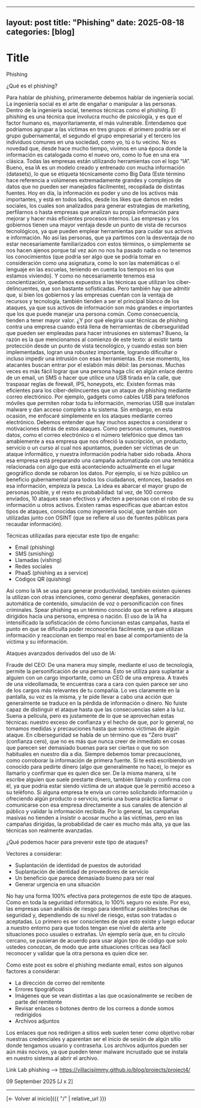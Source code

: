  ---
layout: post
title: "Phishing"
date: 2025-08-18
categories: [blog]
 ---
 
# Title  
Phishing 


¿Qué es el phishing?

Para hablar de phishing, primeramente debemos hablar de ingeniería social. La ingeniería social es el arte de engañar o manipular a las personas. Dentro de la ingeniería social, tenemos técnicas como el phishing.
El phishing es una técnica que involucra mucho de psicología, y es que el factor humano es, mayoritariamente, el más vulnerable. Entendamos que podríamos agrupar a las víctimas en tres grupos: el primero podría ser el grupo gubernamental, el segundo el grupo empresarial y el tercero los individuos comunes en una sociedad, como yo, tú o tu vecino.
No es novedad que, desde hace mucho tiempo, vivimos en una época donde la información es catalogada como el nuevo oro, como lo fue en una era clásica. Todas las empresas están utilizando herramientas con el logo “IA”. Bueno, esa IA es un modelo creado y entrenado con mucha información (datasets), lo que se etiqueta técnicamente como Big Data (Este término hace referencia a volúmenes extremadamente grandes y complejos de datos que no pueden ser manejados fácilmente), recopilada de distintas fuentes. Hoy en día, la información es poder y uno de los activos más importantes, y está en todos lados, desde los likes que damos en redes sociales, los cuales son analizados para generar estrategias de marketing, perfilarnos o hasta empresas que analizan su propia información para mejorar y hacer más eficientes procesos internos.
Las empresas y los gobiernos tienen una mayor ventaja desde un punto de vista de recursos tecnológicos, ya que pueden emplear herramientas para cuidar sus activos e información. No así las personas, que ya partimos con la desventaja de no estar necesariamente familiarizados con estos términos, o simplemente se nos hacen ajenos porque tal vez aún no nos ha pasado nada o no tenemos los conocimientos (que podría ser algo que se podría tomar en consideración como una asignatura, como lo son las matemáticas o el lenguaje en las escuelas, teniendo en cuenta los tiempos en los que estamos viviendo). Y como no necesariamente tenemos esa concientización, quedamos expuestos a las técnicas que utilizan los ciber-delincuentes, que son bastante sofisticadas.
Pero también hay que admitir que, si bien los gobiernos y las empresas cuentan con la ventaja de recursos y tecnología, también tienden a ser el principal blanco de los ataques, ya que sus activos de información son más grandes e importantes que los que puede manejar una persona común. Como consecuencia, tienden a tener mayor valor.
¿Y por qué elegiría usar técnicas de phishing contra una empresa cuando está llena de herramientas de ciberseguridad que pueden ser empleadas para hacer intrusiones en sistemas? Bueno, la razón es la que mencionamos al comienzo de este texto: al existir tanta protección desde un punto de vista tecnológico, y cuando estas son bien implementadas, logran una robustez importante, logrando dificultar o incluso impedir una intrusión con esas herramientas. En ese momento, los atacantes buscan entrar por el eslabón más débil: las personas. Muchas veces es más fácil lograr que una persona haga clic en algún enlace dentro de un email, un SMS o hacer que utilice una USB tirada en la calle, que traspasar reglas de firewall, IPS, honeypots, etc.
Existen formas más eficientes para los ciber-delincuentes que un ataque de phishing mediante correo electrónico. Por ejemplo, gadgets como cables USB para teléfonos móviles que permiten robar toda tu información, memorias USB que instalan malware y dan acceso completo a tu sistema. Sin embargo, en esta ocasión, me enfocaré simplemente en los ataques mediante correo electrónico.
Debemos entender que hay muchos aspectos a considerar o motivaciones detrás de estos ataques. Como personas comunes, nuestros datos, como el correo electrónico o el número telefónico que dimos tan amablemente a esa empresa que nos ofreció la suscripción, un producto, servicio o un curso al cual nos apuntamos, pueden ser víctimas de un ataque informático, y nuestra información podría haber sido robada. Ahora esa empresa está preparando una campaña automatizada con una temática relacionada con algo que está aconteciendo actualmente en el lugar geográfico donde se robaron los datos. Por ejemplo, si se hizo público un beneficio gubernamental para todos los ciudadanos, entonces, basados en esa información, empieza la pesca. La idea es abarcar el mayor grupo de personas posible, y el resto es probabilidad: tal vez, de 100 correos enviados, 10 ataques sean efectivos y afecten a personas con el robo de su información u otros activos.
Existen ramas específicas que abarcan estos tipos de ataques, conocidas como ingeniería social, que también son utilizadas junto con OSINT (que se refiere al uso de fuentes públicas para recaudar información).

Técnicas utilizadas para ejecutar este tipo de engaño:

- Email (phishing)
- SMS (smishing)
- Llamadas (vishing)
- Redes sociales
- PhaaS (phishing as a service)
- Códigos QR (quishing)

Así como la IA se usa para generar productividad, también existen quienes la utilizan con otras intenciones, como generar deepfakes, generación automática de contenido, simulación de voz o personificación con fines criminales.
Spear phishing es un término conocido que se refiere a ataques dirigidos hacia una persona, empresa o nación. El uso de la IA ha intensificado la sofisticación de cómo funcionan estas campañas, hasta el punto en que se dificulta poder reconocerlas fácilmente, ya que utilizan información y reaccionan en tiempo real en base al comportamiento de la víctima y su información.

Ataques avanzados derivados del uso de IA:

Fraude del CEO: De una manera muy simple, mediante el uso de tecnología, permite la personificación de una persona. Esto se utiliza para suplantar a alguien con un cargo importante, como un CEO de una empresa. A través de una videollamada, te encuentras cara a cara con quien parece ser uno de los cargos más relevantes de tu compañía. Lo ves claramente en la pantalla, su voz es la misma, y te pide llevar a cabo una acción que generalmente se traduce en la pérdida de información o dinero. No fuiste capaz de distinguir el ataque hasta que las consecuencias salen a la luz. Suena a película, pero es justamente de lo que se aprovechan estas técnicas: nuestro exceso de confianza y el hecho de que, por lo general, no tomamos medidas y precauciones hasta que somos víctimas de algún ataque.
En ciberseguridad se habla de un término que es "Zero trust" (confianza cero), que no es más que nunca creer de inmediato en cosas que parecen ser demasiado buenas para ser ciertas o que no son habituales en nuestro día a día. Siempre debemos tomar precauciones, como corroborar la información de primera fuente. Si te está escribiendo un conocido para pedirte dinero (algo que generalmente no hace), lo mejor es llamarlo y confirmar que es quien dice ser. De la misma manera, si te escribe alguien que suele prestarte dinero, también llámalo y confirma con él, ya que podría estar siendo víctima de un ataque que le permitió acceso a su teléfono. Si alguna empresa te envía un correo solicitando información u ofreciendo algún producto o servicio, sería una buena práctica llamar o comunicarse con esa empresa directamente a sus canales de atención al público y validar la información recibida.
Por lo general, las campañas masivas no tienden a insistir o acosar mucho a las víctimas, pero en las campañas dirigidas, la probabilidad de caer es mucho más alta, ya que las técnicas son realmente avanzadas.

¿Qué podemos hacer para prevenir este tipo de ataques?

Vectores a considerar:

- Suplantación de identidad de puestos de autoridad
- Suplantación de identidad de proveedores de servicio
- Un beneficio que parece demasiado bueno para ser real
- Generar urgencia en una situación

No hay una forma 100% efectiva para protegernos de este tipo de ataques. Como en toda la seguridad informática, lo 100% seguro no existe. Por eso, las empresas usan análisis de riesgo para identificar posibles brechas de seguridad y, dependiendo de su nivel de riesgo, estas son tratadas o aceptadas.
Lo primero es ser conscientes de que esto existe y luego educar a nuestro entorno para que todos tengan ese nivel de alerta ante situaciones poco usuales o extrañas. Un ejemplo sería que, en tu círculo cercano, se pusieran de acuerdo para usar algún tipo de código que solo ustedes conozcan, de modo que ante situaciones críticas sea fácil reconocer y validar que la otra persona es quien dice ser.

Como este post es sobre el phishing mediante email, estos son algunos factores a considerar:
- La dirección de correo del remitente
- Errores tipográficos
- Imágenes que se vean distintas a las que ocasionalmente se reciben de parte del remitente
- Revisar enlaces o botones dentro de los correos a donde somos redirigidos
- Archivos adjuntos

Los enlaces que nos redirigen a sitios web suelen tener como objetivo robar nuestras credenciales y aparentan ser el inicio de sesión de algún sitio donde tengamos usuario y contraseña.
Los archivos adjuntos pueden ser aún más nocivos, ya que pueden tener malware incrustado que se instala en nuestro sistema al abrir el archivo.


Link Lab phishing --> https://villacisjimmy.github.io/blog/projects/project4/

09 September 2025
[J x 2] 

 
---

[← Volver al inicio]({{ "/" | relative_url }})
